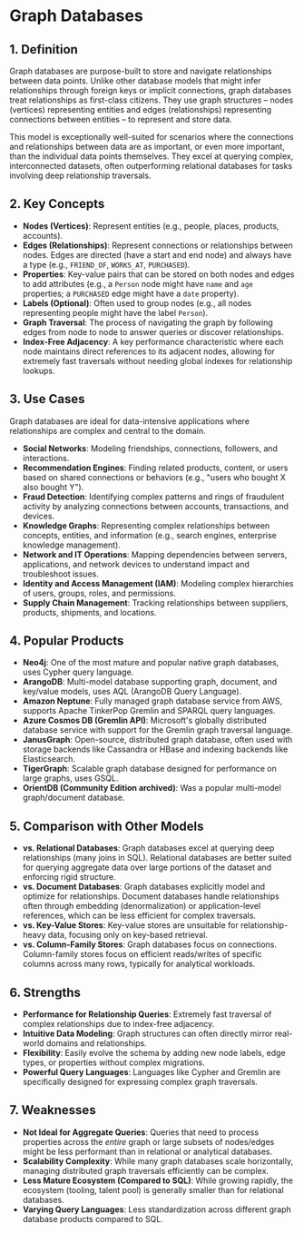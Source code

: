 # Graph Databases

## 1. Definition

Graph databases are purpose-built to store and navigate relationships between data points. Unlike other database models that might infer relationships through foreign keys or implicit connections, graph databases treat relationships as first-class citizens. They use graph structures – nodes (vertices) representing entities and edges (relationships) representing connections between entities – to represent and store data.

This model is exceptionally well-suited for scenarios where the connections and relationships between data are as important, or even more important, than the individual data points themselves. They excel at querying complex, interconnected datasets, often outperforming relational databases for tasks involving deep relationship traversals.

## 2. Key Concepts

*   **Nodes (Vertices)**: Represent entities (e.g., people, places, products, accounts).
*   **Edges (Relationships)**: Represent connections or relationships between nodes. Edges are directed (have a start and end node) and always have a type (e.g., `FRIEND_OF`, `WORKS_AT`, `PURCHASED`).
*   **Properties**: Key-value pairs that can be stored on both nodes and edges to add attributes (e.g., a `Person` node might have `name` and `age` properties; a `PURCHASED` edge might have a `date` property).
*   **Labels (Optional)**: Often used to group nodes (e.g., all nodes representing people might have the label `Person`).
*   **Graph Traversal**: The process of navigating the graph by following edges from node to node to answer queries or discover relationships.
*   **Index-Free Adjacency**: A key performance characteristic where each node maintains direct references to its adjacent nodes, allowing for extremely fast traversals without needing global indexes for relationship lookups.

## 3. Use Cases

Graph databases are ideal for data-intensive applications where relationships are complex and central to the domain.

*   **Social Networks**: Modeling friendships, connections, followers, and interactions.
*   **Recommendation Engines**: Finding related products, content, or users based on shared connections or behaviors (e.g., "users who bought X also bought Y").
*   **Fraud Detection**: Identifying complex patterns and rings of fraudulent activity by analyzing connections between accounts, transactions, and devices.
*   **Knowledge Graphs**: Representing complex relationships between concepts, entities, and information (e.g., search engines, enterprise knowledge management).
*   **Network and IT Operations**: Mapping dependencies between servers, applications, and network devices to understand impact and troubleshoot issues.
*   **Identity and Access Management (IAM)**: Modeling complex hierarchies of users, groups, roles, and permissions.
*   **Supply Chain Management**: Tracking relationships between suppliers, products, shipments, and locations.

## 4. Popular Products

*   **Neo4j**: One of the most mature and popular native graph databases, uses Cypher query language.
*   **ArangoDB**: Multi-model database supporting graph, document, and key/value models, uses AQL (ArangoDB Query Language).
*   **Amazon Neptune**: Fully managed graph database service from AWS, supports Apache TinkerPop Gremlin and SPARQL query languages.
*   **Azure Cosmos DB (Gremlin API)**: Microsoft's globally distributed database service with support for the Gremlin graph traversal language.
*   **JanusGraph**: Open-source, distributed graph database, often used with storage backends like Cassandra or HBase and indexing backends like Elasticsearch.
*   **TigerGraph**: Scalable graph database designed for performance on large graphs, uses GSQL.
*   **OrientDB (Community Edition archived)**: Was a popular multi-model graph/document database.

## 5. Comparison with Other Models

*   **vs. Relational Databases**: Graph databases excel at querying deep relationships (many joins in SQL). Relational databases are better suited for querying aggregate data over large portions of the dataset and enforcing rigid structure.
*   **vs. Document Databases**: Graph databases explicitly model and optimize for relationships. Document databases handle relationships often through embedding (denormalization) or application-level references, which can be less efficient for complex traversals.
*   **vs. Key-Value Stores**: Key-value stores are unsuitable for relationship-heavy data, focusing only on key-based retrieval.
*   **vs. Column-Family Stores**: Graph databases focus on connections. Column-family stores focus on efficient reads/writes of specific columns across many rows, typically for analytical workloads.

## 6. Strengths

*   **Performance for Relationship Queries**: Extremely fast traversal of complex relationships due to index-free adjacency.
*   **Intuitive Data Modeling**: Graph structures can often directly mirror real-world domains and relationships.
*   **Flexibility**: Easily evolve the schema by adding new node labels, edge types, or properties without complex migrations.
*   **Powerful Query Languages**: Languages like Cypher and Gremlin are specifically designed for expressing complex graph traversals.

## 7. Weaknesses

*   **Not Ideal for Aggregate Queries**: Queries that need to process properties across the *entire* graph or large subsets of nodes/edges might be less performant than in relational or analytical databases.
*   **Scalability Complexity**: While many graph databases scale horizontally, managing distributed graph traversals efficiently can be complex.
*   **Less Mature Ecosystem (Compared to SQL)**: While growing rapidly, the ecosystem (tooling, talent pool) is generally smaller than for relational databases.
*   **Varying Query Languages**: Less standardization across different graph database products compared to SQL.
